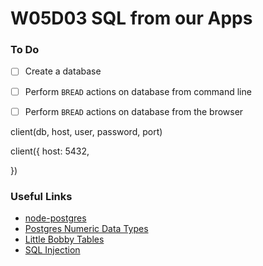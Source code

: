 # W05D03 SQL from our Apps

### To Do
- [ ] Create a database
- [ ] Perform `BREAD` actions on database from command line
- [ ] Perform `BREAD` actions on database from the browser


client(db, host, user, password, port)

client({
  host: 5432,
  
})


















### Useful Links
* [node-postgres](https://node-postgres.com/)
* [Postgres Numeric Data Types](https://www.postgresql.org/docs/11/datatype-numeric.html)
* [Little Bobby Tables](https://xkcd.com/327/)
* [SQL Injection](https://en.wikipedia.org/wiki/SQL_injection)
